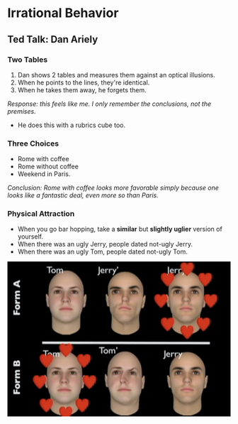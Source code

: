 # Irrational Behavior

## Ted Talk: Dan Ariely

### Two Tables

1. Dan shows 2 tables and measures them against an optical illusions.
2. When he points to the lines, they're identical.
3. When he takes them away, he forgets them.

_Response: this feels like me. I only remember the conclusions, not the premises._ 

* He does this with a rubrics cube too. 

### Three Choices

* Rome with coffee
* Rome without coffee
* Weekend in Paris. 

_Conclusion: Rome with coffee looks more favorable simply because one looks like a fantastic deal, even more so than Paris._

### Physical Attraction

* When you go bar hopping, take a **similar** but **slightly uglier** version of yourself. 
* When there was an ugly Jerry, people dated not-ugly Jerry.
* When there was an ugly Tom, people dated not-ugly Tom.

![](../../.gitbook/assets/image%20%28362%29.png)

### 





